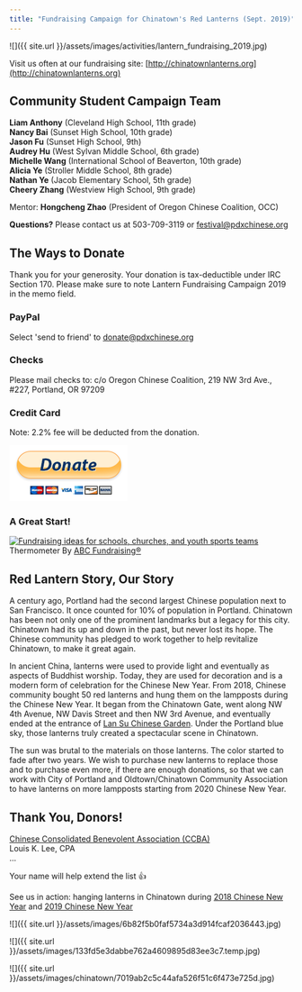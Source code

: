 ```yaml
---
title: "Fundraising Campaign for Chinatown's Red Lanterns (Sept. 2019)"
---
```


![]({{ site.url }}/assets/images/activities/lantern_fundraising_2019.jpg)

Visit us often at our fundraising site: [http://chinatownlanterns.org](http://chinatownlanterns.org)

## Community Student Campaign Team

**Liam Anthony** (Cleveland High School, 11th grade)  
**Nancy Bai** (Sunset High School, 10th grade)  
**Jason Fu** (Sunset High School, 9th)  
**Audrey Hu** (West Sylvan Middle School, 6th grade)  
**Michelle Wang** (International School of Beaverton, 10th grade)  
**Alicia Ye** (Stroller Middle School, 8th grade)  
**Nathan Ye** (Jacob Elementary School, 5th grade)  
**Cheery Zhang** (Westview High School, 9th grade)  

Mentor: **Hongcheng Zhao** (President of Oregon Chinese Coalition, OCC)

**Questions?** Please contact us at 503-709-3119 or [festival@pdxchinese.org](mailto:festival@pdxchinese.org)

## The Ways to Donate

Thank you for your generosity. Your donation is tax-deductible under IRC Section 170. Please make sure to note Lantern Fundraising Campaign 2019 in the memo field.

### PayPal

Select 'send to friend' to donate@pdxchinese.org

### Checks

Please mail checks to: c/o Oregon Chinese Coalition, 219 NW 3rd Ave., #227, Portland, OR 97209

### Credit Card

Note: 2.2% fee will be deducted from the donation.

[![paypal](/assets/images/activities/paypal3.png)](https://www.paypal.com/cgi-bin/webscr?cmd=_s-xclick&hosted_button_id=GWHJ99U9AEFFN)

### A Great Start!

<a target='_blank' href='https://www.abcfundraising.com' rel="nofollow"><img src='https://www.abcfundraising.com/thermometer-generator?max=5000&cur=600&symbol=%24&color=red' alt='Fundraising ideas for schools, churches, and youth sports teams' style='width:200px;height:400px;'/></a>Thermometer By <a target='_blank' href='https://www.abcfundraising.com' rel="nofollow"> ABC Fundraising®</a>

## Red Lantern Story, Our Story

A century ago, Portland had the second largest Chinese population next to San Francisco. It once counted for 10% of population in Portland. Chinatown has been not only one of the prominent landmarks but a legacy for this city. Chinatown had its up and down in the past, but never lost its hope. The Chinese community has pledged to work together to help revitalize Chinatown, to make it great again.

In ancient China, lanterns were used to provide light and eventually as aspects of Buddhist worship. Today, they are used for decoration and is a modern form of celebration for the Chinese New Year. From 2018, Chinese community bought 50 red lanterns and hung them on the lampposts during the Chinese New Year. It began from the Chinatown Gate, went along NW 4th Avenue, NW Davis Street and then NW 3rd Avenue, and eventually ended at the entrance of [Lan Su Chinese Garden](https://lansugarden.org/). Under the Portland blue sky, those lanterns truly created a spectacular scene in Chinatown.

The sun was brutal to the materials on those lanterns. The color started to fade after two years. We wish to purchase new lanterns to replace those and to purchase even more, if there are enough donations, so that we can work with City of Portland and Oldtown/Chinatown Community Association to have lanterns on more lampposts starting from 2020 Chinese New Year.   

## Thank You, Donors!

[Chinese Consolidated Benevolent Association (CCBA)](https://www.oregonccba.org/)  
Louis K. Lee, CPA  
...  

Your name will help extend the list 👍

See us in action: hanging lanterns in Chinatown during [2018 Chinese New Year](http://pdxchinese.org/chinatown/newyear/2018-02-13-red_lanterns_in_chinatown_2018/) and [2019 Chinese New Year](http://pdxchinese.org/chinatown/newyear/2019-01-20-red_lanterns_in_chinatown_2019/)

![]({{ site.url }}/assets/images/6b82f5b0faf5734a3d914fcaf2036443.jpg)

![]({{ site.url }}/assets/images/133fd5e3dabbe762a4609895d83ee3c7.temp.jpg)

![]({{ site.url }}/assets/images/chinatown/7019ab2c5c44afa526f51c6f473e725d.jpg)
